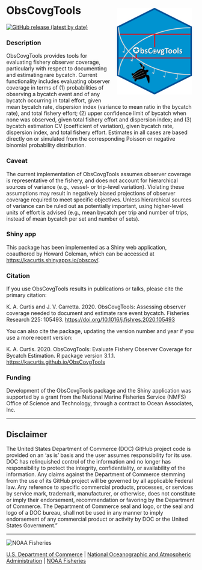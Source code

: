 <!-- README.md is generated from README.Rmd. Please edit that file -->

# ObsCovgTools <img src="logo.png" width="200" height="231" align="right" style="padding: 10px"/>

<!-- badges: start -->

[![GitHub release (latest by
date)](https://img.shields.io/github/v/release/kacurtis/ObsCovgTools)](https://github.com/kacurtis/ObsCovgTools/releases)
<!-- badges: end -->

### Description

ObsCovgTools provides tools for evaluating fishery observer coverage,
particularly with respect to documenting and estimating rare bycatch.
Current functionality includes evaluating observer coverage in terms of
(1) probabilities of observing a bycatch event and of any bycatch
occurring in total effort, given mean bycatch rate, dispersion index
(variance to mean ratio in the bycatch rate), and total fishery effort;
(2) upper confidence limit of bycatch when none was observed, given
total fishery effort and dispersion index; and (3) bycatch estimation CV
(coefficient of variation), given bycatch rate, dispersion index, and
total fishery effort. Estimates in all cases are based directly on or
simulated from the corresponding Poisson or negative binomial
probability distribution.

### Caveat

The current implementation of ObsCovgTools assumes observer coverage is
representative of the fishery, and does not account for hierarchical
sources of variance (e.g., vessel- or trip-level variation). Violating
these assumptions may result in negatively biased projections of
observer coverage required to meet specific objectives. Unless
hierarchical sources of variance can be ruled out as potentially
important, using higher-level units of effort is advised (e.g., mean
bycatch per trip and number of trips, instead of mean bycatch per set
and number of sets).

### Shiny app

This package has been implemented as a Shiny web application, coauthored
by Howard Coleman, which can be accessed at
<https://kacurtis.shinyapps.io/obscov/>.

### Citation

If you use ObsCovgTools results in publications or talks, please cite
the primary citation:

K. A. Curtis and J. V. Carretta. 2020. ObsCovgTools: Assessing observer
coverage needed to document and estimate rare event bycatch. Fisheries
Research 225: 105493. <https://doi.org/10.1016/j.fishres.2020.105493>

You can also cite the package, updating the version number and year if
you use a more recent version:

K. A. Curtis. 2020. ObsCovgTools: Evaluate Fishery Observer Coverage for
Bycatch Estimation. R package version 3.1.1.
<https://kacurtis.github.io/ObsCovgTools>

### Funding

Development of the ObsCovgTools package and the Shiny application was
supported by a grant from the National Marine Fisheries Service (NMFS)
Office of Science and Technology, through a contract to Ocean
Associates, Inc. 

<!-- Do not edit below. This adds the Disclaimer and NMFS footer. -->

------------------------------------------------------------------------

## Disclaimer

The United States Department of Commerce (DOC) GitHub project code is
provided on an ‘as is’ basis and the user assumes responsibility for its
use. DOC has relinquished control of the information and no longer has
responsibility to protect the integrity, confidentiality, or
availability of the information. Any claims against the Department of
Commerce stemming from the use of its GitHub project will be governed by
all applicable Federal law. Any reference to specific commercial
products, processes, or services by service mark, trademark,
manufacturer, or otherwise, does not constitute or imply their
endorsement, recommendation or favoring by the Department of Commerce.
The Department of Commerce seal and logo, or the seal and logo of a DOC
bureau, shall not be used in any manner to imply endorsement of any
commercial product or activity by DOC or the United States Government.”

------------------------------------------------------------------------

<img src="https://raw.githubusercontent.com/nmfs-general-modeling-tools/nmfspalette/main/man/figures/noaa-fisheries-rgb-2line-horizontal-small.png" height="75" alt="NOAA Fisheries">

[U.S. Department of Commerce](https://www.commerce.gov/) \| [National
Oceanographic and Atmospheric Administration](https://www.noaa.gov) \|
[NOAA Fisheries](https://www.fisheries.noaa.gov/)
